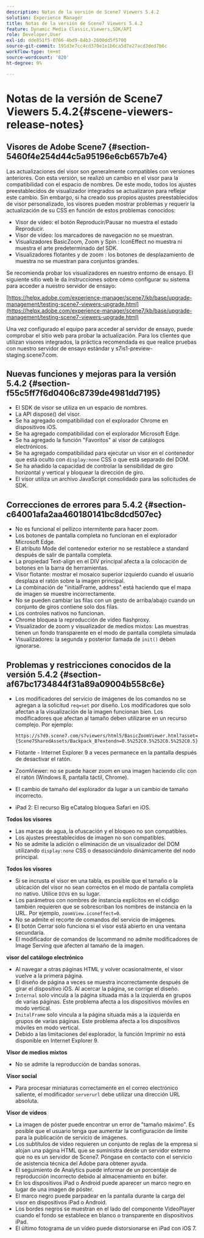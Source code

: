 ```yaml
---
description: Notas de la versión de Scene7 Viewers 5.4.2
solution: Experience Manager
title: Notas de la versión de Scene7 Viewers 5.4.2
feature: Dynamic Media Classic,Viewers,SDK/API
role: Developer,User
exl-id: dde851f5-0766-4bd9-84b3-2600dd5f5700
source-git-commit: 191d3e7cc4cd370e1e1b6ca5d7e27acd3ded7b6c
workflow-type: tm+mt
source-wordcount: '820'
ht-degree: 0%

---
```


# Notas de la versión de Scene7 Viewers 5.4.2{#scene-viewers-release-notes}

## Visores de Adobe Scene7 {#section-5460f4e254d44c5a95196e6cb657b7e4}

Las actualizaciones del visor son generalmente compatibles con versiones anteriores. Con esta versión, se realizó un cambio en el visor para la compatibilidad con el espacio de nombres. De este modo, todos los ajustes preestablecidos de visualizador integrados se actualizaron para reflejar este cambio. Sin embargo, si ha creado sus propios ajustes preestablecidos de visor personalizado, los visores pueden mostrar problemas y requerir la actualización de su CSS en función de estos problemas conocidos:

* Visor de vídeo: el botón Reproducir/Pausar no muestra el estado Reproducir.
* Visor de vídeo: los marcadores de navegación no se muestran.
* Visualizadores BasicZoom, Zoom y Spin : IconEffect no muestra ni muestra el arte predeterminado del SDK.
* Visualizadores flotantes y de zoom : los botones de desplazamiento de muestra no se muestran para conjuntos grandes.

Se recomienda probar los visualizadores en nuestro entorno de ensayo. El siguiente sitio web le da instrucciones sobre cómo configurar su sistema para acceder a nuestro servidor de ensayo:

[https://helpx.adobe.com/experience-manager/scene7/kb/base/upgrade-management/testing-scene7-viewers-upgrade.html](https://helpx.adobe.com/experience-manager/scene7/kb/base/upgrade-management/testing-scene7-viewers-upgrade.html)

Una vez configurado el equipo para acceder al servidor de ensayo, puede comprobar el sitio web para probar la actualización. Para los clientes que utilizan visores integrados, la práctica recomendada es que realice pruebas con nuestro servidor de ensayo estándar y s7is1-preview-staging.scene7.com.

## Nuevas funciones y mejoras para la versión 5.4.2 {#section-f55c5ff7f6d0406c8739de4981dd7195}

* El SDK de visor se utiliza en un espacio de nombres.
* La API dispose() del visor.
* Se ha agregado compatibilidad con el explorador Chrome en dispositivos iOS.
* Se ha agregado compatibilidad con el explorador Microsoft Edge.
* Se ha agregado la función &quot;Favoritos&quot; al visor de catálogos electrónicos.
* Se ha agregado compatibilidad para ejecutar un visor en el contenedor que está oculto con `display:none` CSS o que está separado del DOM.
* Se ha añadido la capacidad de controlar la sensibilidad de giro horizontal y vertical y bloquear la dirección de giro.
* El visor utiliza un archivo JavaScript consolidado para las solicitudes de SDK.

## Correcciones de errores para 5.4.2 {#section-c64001afa2aa460180141bc8dcd507ec}

* No es funcional el pellizco intermitente para hacer zoom.
* Los botones de pantalla completa no funcionan en el explorador Microsoft Edge.
* El atributo Mode del contenedor exterior no se restablece a standard después de salir de pantalla completa.
* La propiedad Text-align en el DIV principal afecta a la colocación de botones en la barra de herramientas.
* Visor flotante: mostrar el mosaico superior izquierdo cuando el usuario desplaza el ratón sobre la imagen principal.
* La combinación de &quot;initialFrame, address&quot; está haciendo que el mapa de imagen se muestre incorrectamente.
* No se pueden cambiar las filas con un gesto de arriba/abajo cuando un conjunto de giros contiene solo dos filas.
* Los controles nativos no funcionan.
* Chrome bloquea la reproducción de vídeo flashproxy.
* Visualizador de zoom y visualizador de medios mixtos: Las muestras tienen un fondo transparente en el modo de pantalla completa simulada
* Visualizadores: la segunda y posterior llamada de `init()` deben ignorarse.

## Problemas y restricciones conocidos de la versión 5.4.2 {#section-af67bc1734844f31a89a09004b558c6e}

* Los modificadores del servicio de imágenes de los comandos no se agregan a la solicitud `req=set` por diseño. Los modificadores que solo afectan a la visualización de la imagen funcionan bien. Los modificadores que afectan al tamaño deben utilizarse en un recurso complejo. Por ejemplo:

   ```
   https://s7d9.scene7.com/s7viewers/html5/BasicZoomViewer.html?asset= {Scene7SharedAssets/Backpack_B?extendn=0.5%252C0.5%252C0.5%252C0.5}
   ```

* Flotante - Internet Explorer 9 a veces permanece en la pantalla después de desactivar el ratón.
* ZoomViewer: no se puede hacer zoom en una imagen haciendo clic con el ratón (Windows 8, pantalla táctil, Chrome).
* El cambio de tamaño del explorador da lugar a un cambio de tamaño incorrecto.
* iPad 2: El recurso Big eCatalog bloquea Safari en iOS.

**Todos los visores**

* Las marcas de agua, la ofuscación y el bloqueo no son compatibles.
* Los ajustes preestablecidos de imagen no son compatibles.
* No se admite la adición o eliminación de un visualizador del DOM utilizando `display:none` CSS o desasociándolo dinámicamente del nodo principal.

**Todos los visores**

* Si se incrusta el visor en una tabla, es posible que el tamaño o la ubicación del visor no sean correctos en el modo de pantalla completa no nativo. Utilice `DIV`s en su lugar.
* Los parámetros con nombres de instancia explícitos en el código también requieren que se sobrescriban los nombres de instancia en la URL. Por ejemplo, `zoomView.iconeffect=0`.
* No se admite el recorte de comandos del servicio de imágenes.
* El botón Cerrar solo funciona si el visor está abierto en una ventana secundaria.
* El modificador de comandos de Iscommand no admite modificadores de Image Serving que afecten al tamaño de la imagen.

**visor del catálogo electrónico**

* Al navegar a otras páginas HTML y volver ocasionalmente, el visor vuelve a la primera página.
* El diseño de página a veces se muestra incorrectamente después de girar el dispositivo iOS. Al acercar la página, se corrige el diseño.
* `Internal` solo vincula a la página situada más a la izquierda en grupos de varias páginas. Este problema afecta a los dispositivos móviles en modo vertical.
* `InitalFrame` solo vincula a la página situada más a la izquierda en grupos de varias páginas. Este problema afecta a los dispositivos móviles en modo vertical.
* Debido a las limitaciones del explorador, la función Imprimir no está disponible en Internet Explorer 9.

**Visor de medios mixtos**

* No se admite la reproducción de bandas sonoras.

**Visor social**

* Para procesar miniaturas correctamente en el correo electrónico saliente, el modificador `serverurl` debe utilizar una dirección URL absoluta.

**Visor de vídeos**

* La imagen de póster puede encontrar un error de &quot;tamaño máximo&quot;. Es posible que el usuario tenga que aumentar la configuración de límite para la publicación de servicio de imágenes.
* Los subtítulos de vídeo requieren un conjunto de reglas de la empresa si alojan una página HTML que se suministra desde un servidor externo que no es un servidor de Scene7. Póngase en contacto con el servicio de asistencia técnica del Adobe para obtener ayuda.
* El seguimiento de Analytics puede informar de un porcentaje de reproducción incorrecto debido al almacenamiento en búfer.
* En los dispositivos iPad o Android puede aparecer un marco negro en lugar de una imagen de póster.
* El marco negro puede parpadear en la pantalla durante la carga del visor en dispositivos iPad o Android.
* Los bordes negros se muestran en el lado del componente VideoPlayer cuando el fondo se establece en blanco o transparente en dispositivos iPad.
* El último fotograma de un vídeo puede distorsionarse en iPad con iOS 7.
